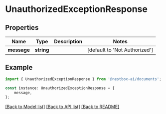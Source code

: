 # UnauthorizedExceptionResponse


## Properties

Name | Type | Description | Notes
------------ | ------------- | ------------- | -------------
**message** | **string** |  | [default to 'Not Authorized']

## Example

```typescript
import { UnauthorizedExceptionResponse } from '@nestbox-ai/documents';

const instance: UnauthorizedExceptionResponse = {
    message,
};
```

[[Back to Model list]](../README.md#documentation-for-models) [[Back to API list]](../README.md#documentation-for-api-endpoints) [[Back to README]](../README.md)
